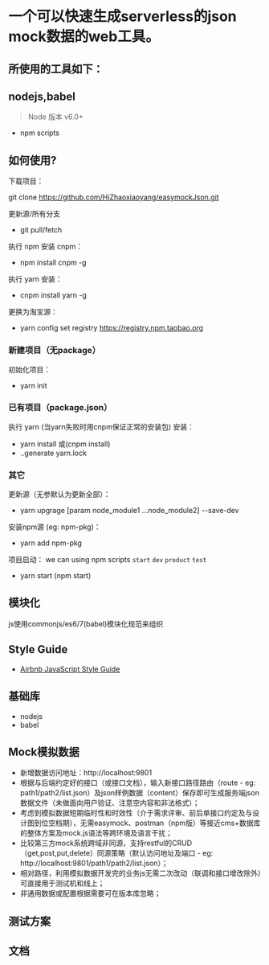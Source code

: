 # 一个可以快速生成serverless的json mock数据的web工具。
## 所使用的工具如下：

## nodejs,babel

> Node 版本 v6.0+

- npm scripts

## 如何使用?

下载项目：

  git clone https://github.com/HiZhaoxiaoyang/easymockJson.git

更新源/所有分支
 - git pull/fetch

执行 npm 安装 cnpm：
  
 - npm install cnpm -g

执行 yarn 安装：

 - cnpm install yarn -g 

更换为淘宝源：

 - yarn config set registry https://registry.npm.taobao.org

### 新建项目（无package）

  初始化项目：

   - yarn init

### 已有项目（package.json）

执行 yarn (当yarn失败时用cnpm保证正常的安装包) 安装：

 - yarn install 
 或(cnpm install)
 - ..generate yarn.lock

### 其它

更新源（无参默认为更新全部）：
 - yarn upgrage [param node_module1 ...node_module2] --save-dev

安装npm源 (eg: npm-pkg)：

 - yarn add npm-pkg

项目启动：
we can using npm scripts `start` `dev` `product` `test`

- yarn start (npm start) 

## 模块化

js使用commonjs/es6/7(babel)模块化规范来组织

## Style Guide

- [Airbnb JavaScript Style Guide](https://github.com/airbnb/javascript/tree/master/es5)

## 基础库

- nodejs
- babel

## Mock模拟数据
- 新增数据访问地址：http://localhost:9801
- 根据与后端约定好的接口（或接口文档），输入新接口路径路由（route - eg: path1/path2/list.json）及json样例数据（content）保存即可生成服务端json数据文件（未做面向用户验证、注意空内容和非法格式）；
- 考虑到模拟数据短期临时性和时效性（介于需求评审、前后单接口约定及与设计图到位空档期），无需easymock、postman（npm版）等接近cms+数据库的整体方案及mock.js语法等跨环境及语言干扰；
- 比较第三方mock系统跨域非同源，支持restful的CRUD（get,post,put,delete）同源策略（默认访问地址及端口 - eg: http://localhost:9801/path1/path2/list.json）；
- 相对路径，利用模拟数据开发完的业务js无需二次改动（联调和接口增改除外）可直接用于测试机和线上；
- 非通用数据或配置根据需要可在版本库忽略；

## 测试方案

## 文档

